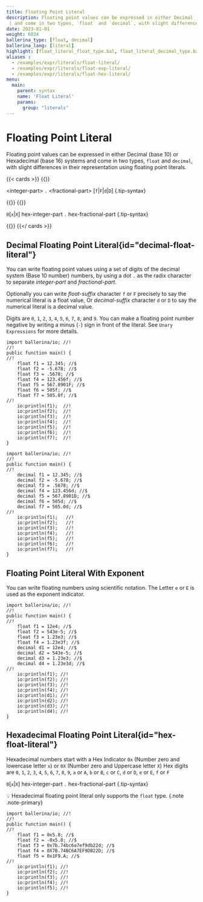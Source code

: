 ```yaml
---
title: Floating Point Literal
description: Floating point values can be expressed in either Decimal (base 10) or Hexadecimal (base 16) systems
 | and come in two types, `float` and `decimal`, with slight differences in their representation using floating point literals.
date: 2023-01-01
weight: 6034
ballerina_type: [float, decimal]
ballerina_lang: [literal]
highlight: [float_literal_float_type.bal, float_literal_decimal_type.bal, ]
aliases : 
  - /examples/expr/literals/float-literal/
  - /examples/expr/literals/float-exp-literal/
  - /examples/expr/literals/float-hex-literal/
menu:
  main:
    parent: syntax
    name: 'Float Literal'
    params:
      group: "literals"
---
```


# Floating Point Literal

Floating point values can be expressed in either Decimal (base 10) or Hexadecimal (base 16) systems
and come in two types, `float` and `decimal`, with slight differences in their representation using floating point literals.

{{< cards >}}
{{<card header="✍ Syntax" title="Decimal Literal" url="#decimal-float-literal">}}

&lt;integer-part> `.` &lt;fractional-part> [`f`|`F`|`d`|`D`]
{.tip-syntax}

{{</card>}}
{{<card header="✍ Syntax" title="Hexadecimal Literal" url="#hex-float-literal">}}

`0`[`x`|`X`] hex-integer-part `.` hex-fractional-part
{.tip-syntax}

{{</card>}}
{{</ cards >}}


## Decimal Floating Point Literal{id="decimal-float-literal"}

You can write floating point values using a set of digits of the decimal system (Base 10 number) numbers, 
by using a dot `.` as the radix character to separate *integer-part* and *fractional-part*.

Optionally you can write *float-suffix* character `f` or `F` precisely to say the numerical literal is a float
value, Or *decimal-suffix* character `d` or `D` to say the numerical literal is a decimal value.

Digits are `0`, `1`, `2`, `3`, `4`, `5`, `6`, `7`, `8`, and `9`. You can make a floating point number negative by
writing a minus (`-`) sign in front of the literal. See `Unary Expressions` for more details.

```ballerina {filename="float_literal_float_type.bal" lines="5-11" result="output" title="Floating point literal with the float type"}
import ballerina/io; //!
//!
public function main() {
//!
    float f1 = 12.345; //$
    float f2 = -5.678; //$
    float f3 = .5678; //$
    float f4 = 123.456f; //$
    float f5 = 567.8901F; //$
    float f6 = 505f; //$
    float f7 = 505.0f; //$
//!
    io:println(f1);  //!
    io:println(f2);  //!
    io:println(f3);  //!
    io:println(f4);  //!
    io:println(f5);  //!
    io:println(f6);  //!
    io:println(f7);  //!
}
```


```ballerina {filename="float_literal_decimal_type.bal" lines="5-11" result="output" title="Floating point literal with the decimal type"}
import ballerina/io; //!
//!
public function main() {
//!
    decimal f1 = 12.345; //$
    decimal f2 = -5.678; //$
    decimal f3 = .5678; //$
    decimal f4 = 123.456d; //$
    decimal f5 = 567.8901D; //$
    decimal f6 = 505d; //$
    decimal f7 = 505.0d; //$
//!
    io:println(f1);   //!
    io:println(f2);   //!
    io:println(f3);   //!
    io:println(f4);   //!
    io:println(f5);   //!
    io:println(f6);   //!
    io:println(f7);   //!
}
```

## Floating Point Literal With Exponent

You can write floating numbers using scientific notation. The Letter `e` or `E` is used as the exponent indicator.

```ballerina {filename="float_literal_exponent.bal" lines="5-12" result="output" title="Floating point literal with the exponent"}
import ballerina/io; //!
//!
public function main() {
//!
    float f1 = 12e4; //$
    float f2 = 543e-5; //$
    float f3 = 1.23e3; //$
    float f4 = 1.23e3f; //$
    decimal d1 = 12e4; //$
    decimal d2 = 543e-5; //$
    decimal d3 = 1.23e3; //$
    decimal d4 = 1.23e3d; //$
//!
    io:println(f1); //!
    io:println(f2); //!
    io:println(f3); //!
    io:println(f4); //!
    io:println(d1); //!
    io:println(d2); //!
    io:println(d3); //!
    io:println(d4); //!
}
```

## Hexadecimal Floating Point Literal{id="hex-float-literal"}

Hexadecimal numbers start with a Hex Indicator `0x` (Number zero and lowercase letter `x`) or `0X`
(Number zero and Uppercase letter `X`) Hex digits are `0`, `1`, `2`, `3`, `4`, `5`, `6`, `7`, `8`, 
`9`, `a` or `A`, `b` or `B`, `c` or `C`, `d` or `D`, `e` or `E`, `f` or `F`

`0`[`x`|`X`] hex-integer-part `.` hex-fractional-part
{.tip-syntax}

💡 Hexadecimal floating point literal only supports the `float` type.
{.note .note-primary}

```ballerina {filename="float_literal_hex.bal" lines="5-9" result="output" title="Hexadecimal floating point literal"}
import ballerina/io; //!
//!
public function main() {
//!
    float f1 = 0x5.8; //$
    float f2 = -0x5.8; //$
    float f3 = 0x7b.74bc6a7ef9db22d; //$
    float f4 = 0X7B.74BC6A7EF9DB22D; //$
    float f5 = 0x1F9.A; //$
//!
    io:println(f1); //!
    io:println(f2); //!
    io:println(f3); //!
    io:println(f4); //!
    io:println(f5); //!
}
```
